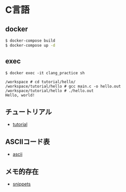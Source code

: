 # C言語

## docker
```bash
$ docker-compose build
$ docker-compose up -d
```

## exec
```
$ docker exec -it clang_practice sh

/workspace # cd tutorial/hello/
/workspace/tutorial/hello # gcc main.c -o hello.out
/workspace/tutorial/hello # ./hello.out
Hello, world!
```

## チュートリアル
- [tutorial](./workspace/tutorial)

## ASCIIコード表
- [ascii](./workspace/ascii)

## メモ的存在
- [snippets](./workspace/snippets)
